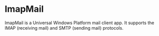 # ImapMail
ImapMail is a Universal Windows Platform mail client app. It supports the IMAP (receiving mail) and SMTP (sending mail) protocols. 
